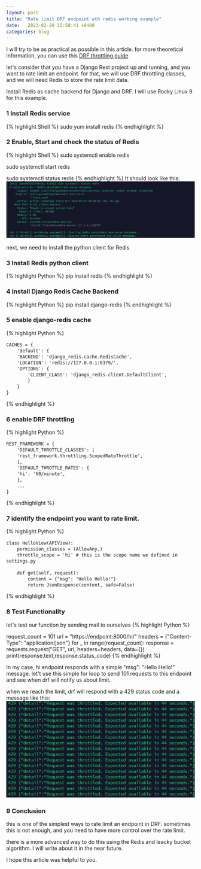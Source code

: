 ```yaml
---
layout: post
title: "Rate limit DRF endpoint wth redis working example"
date:   2023-02-20 15:58:41 +0400
categories: blog
---
```

I will try to be as practical as possible in this article.
for more theoretical information, you can use this [DRF throttling guide](https://www.django-rest-framework.org/api-guide/throttling/)

let's consider that you have a Django Rest project up and running, and you want to rate limit an endpoint.
for that, we will use DRF throttling classes, and we will need Redis to store the rate limit data.

Install Redis as cache backend for Django and DRF.
I will use Rocky Linux 9 for this example. 
### 1 Install Redis service
{% highlight Shell %}
sudo yum install redis
{% endhighlight %}

### 2 Enable, Start and check the status of Redis
{% highlight Shell %}
sudo systemctl enable redis

sudo systemctl start redis

sudo systemctl status redis
{% endhighlight %}
It should look like this:
![redis_status.png](/img/blog/redis_status.png)

next, we need to install the python client for Redis
### 3 Install Redis python client
{% highlight Python %}
pip install redis
{% endhighlight %}

### 4 Install Django Redis Cache Backend
{% highlight Python %}
pip install django-redis
{% endhighlight %}

### 5 enable django-redis cache
{% highlight Python %}

    CACHES = {
        'default': {
        'BACKEND': 'django_redis.cache.RedisCache',
        'LOCATION': 'redis://127.0.0.1:6379/',
        'OPTIONS': {
            'CLIENT_CLASS': 'django_redis.client.DefaultClient',
            }
        }
    }
{% endhighlight %}

### 6 enable DRF throttling
{% highlight Python %}

    REST_FRAMEWORK = {
        'DEFAULT_THROTTLE_CLASSES': [
        'rest_framework.throttling.ScopedRateThrottle',
        ],
        'DEFAULT_THROTTLE_RATES': {
        'hi': '60/minute',
        },
        ...
    }

{% endhighlight %}

### 7 identify the endpoint you want to rate limit.
{% highlight Python %}

    class HelloView(APIView):
        permission_classes = (AllowAny,)
        throttle_scope = 'hi' # this is the scope name we defined in settings.py 

        def get(self, request):
            content = {"msg": "Hello Hello!"}
            return JsonResponse(content, safe=False)

{% endhighlight %}


### 8 Test Functionality
let's test our function by sending mail to ourselves
{% highlight Python %}

request_count = 101
url = "https://endpoint:8000/hi/"
headers = {"Content-Type": "application/json"}
for _ in range(request_count):
    response = requests.request("GET", url, headers=headers, data={})
    print(response.text,response.status_code)
{% endhighlight %}

In my case, hi endpoint responds with a simple "msg": "Hello Hello!" message.
let't use this simple for loop to send 101 requests to this endpoint and see when drf will notify us about limit.

when we reach the limit, drf will respond with a 429 status code and a message like this:
![drf-throttling.png](/img/blog/drf-throttling.png)


### 9 Conclusion
this is one of the simplest ways to rate limit an endpoint in DRF.
sometimes this is not enough, and you need to have more control over the rate limit.

there is a more advanced way to do this using the Redis and leacky bucket algorithm. I will write about it in the near future.

I hope this article was helpful to you.





